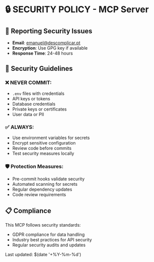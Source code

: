 # 🔒 SECURITY POLICY - MCP Server

## 🚨 Reporting Security Issues
- **Email**: emanuel@descomplicar.pt
- **Encryption**: Use GPG key if available
- **Response Time**: 24-48 hours

## 🔐 Security Guidelines

### ❌ NEVER COMMIT:
- `.env` files with credentials
- API keys or tokens
- Database credentials
- Private keys or certificates
- User data or PII

### ✅ ALWAYS:
- Use environment variables for secrets
- Encrypt sensitive configuration
- Review code before commits
- Test security measures locally

### 🛡️ Protection Measures:
- Pre-commit hooks validate security
- Automated scanning for secrets
- Regular dependency updates
- Code review requirements

## 📋 Compliance
This MCP follows security standards:
- GDPR compliance for data handling
- Industry best practices for API security
- Regular security audits and updates

Last updated: $(date '+%Y-%m-%d')
